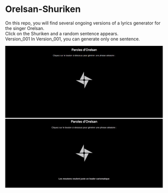 # Orelsan-Shuriken

On this repo, you will find several ongoing versions of a lyrics generator for the singer Orelsan. 
<br>
Click on the Shuriken and a random sentence appears.
<br>
Version_001
In Version_001, you can generate only one sentence.

<img src="docs/Version_001.png">
<img src="docs/Version_001_1.png">

